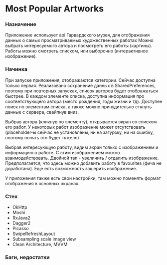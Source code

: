 # Most Popular Artworks

### Назначение
Приложение использует api Гарвардского музея, для отображения данных о самых просматриваемых художественных работах
Можно выбрать интересуемого автора и посмотреть его работы (картины). Работы можно смотреть списком, или выборочно (интерактивное изображение).

### Начинка
При запуске приложения, отображаются категории. Сейчас доступна только первая.
Реализовано сохранение данных в SharedPreferences, поэтому при повторных запусках, список авторов будет отображаться быстрее. В каждом элементе списка, доступна информация про соответствующего автора (место рождения, годы жизни и тд).
Доступен поиск по элементам списка, а также можно принудительно стянуть данные с сервера, свайпнув вниз.

Выбрав автора (кликнув по элементу), открывается экран со списком его работ. 
У некоторых работ изображение может отсутствовать (placeholder-ы сейчас не установлены, ни на загурзку, ни на ошибку, поэтому понять это будет тяжело)

Выбрав интересующую работу, видим экран только с изображением и информацию о работе. C этим изображением можно взаимодействовать. 
Двойной тап - увеличить / отдалить изображение. Предполагается, что здесь можно добавить работу в favourites (фича не доработана).
Еще есть возможность зашерить изображение.

У приложения также есть свои настройки, там можно поменять формат отображения в основных экранах.

### Стек
- OkHttp
- Moshi
- RxJava2
- Dagger2
- Picasso
- SwipeRefreshLayout
- Subsampling scale image view
- Clean Architecture, MVVM

### Баги, недостатки
